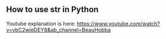 ## How to use __str__ in Python 

Youtube explanation is here: https://www.youtube.com/watch?v=ybC2wjeDEY8&ab_channel=BeauHobba

